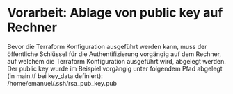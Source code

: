 # Vorarbeit: Ablage von public key auf Rechner
Bevor die Terraform Konfiguration ausgeführt werden kann, muss der öffentliche Schlüssel für die Authentifizierung vorgängig auf dem Rechner, auf welchem die Terraform Konfiguration ausgeführt wird, abgelegt werden. Der public key wurde im Beispiel vorgängig unter folgendem Pfad abgelegt (in main.tf bei key_data definiert):  
/home/emanuel/.ssh/rsa_pub_key.pub